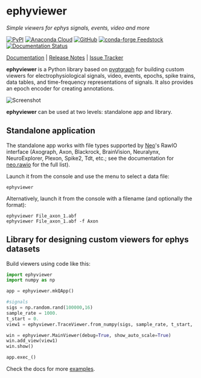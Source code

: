 # ephyviewer

*Simple viewers for ephys signals, events, video and more*

[![PyPI][pypi-badge]][pypi]
[![Anaconda Cloud][anaconda-cloud-badge]][anaconda-cloud]
[![GitHub][github-badge]][github]
[![conda-forge Feedstock][conda-forge-feedstock-badge]][conda-forge-feedstock]
[![Documentation Status][rtd-status-badge]][rtd-status]

[Documentation] | [Release Notes] | [Issue Tracker]

**ephyviewer** is a Python library based on [pyqtgraph] for building custom
viewers for electrophysiological signals, video, events, epochs, spike trains,
data tables, and time-frequency representations of signals. It also provides an
epoch encoder for creating annotations.

![Screenshot][screenshot]

**ephyviewer** can be used at two levels: standalone app and library.

## Standalone application

The standalone app works with file types supported by [Neo]'s RawIO interface
(Axograph, Axon, Blackrock, BrainVision, Neuralynx, NeuroExplorer, Plexon,
Spike2, Tdt, etc.; see the documentation for [neo.rawio] for the full list).

Launch it from the console and use the menu to select a data file:
```
ephyviewer
```

Alternatively, launch it from the console with a filename (and optionally the
format):
```
ephyviewer File_axon_1.abf
ephyviewer File_axon_1.abf -f Axon
```

## Library for designing custom viewers for ephys datasets

Build viewers using code like this:

```python
import ephyviewer
import numpy as np

app = ephyviewer.mkQApp()

#signals
sigs = np.random.rand(100000,16)
sample_rate = 1000.
t_start = 0.
view1 = ephyviewer.TraceViewer.from_numpy(sigs, sample_rate, t_start, 'Signals')

win = ephyviewer.MainViewer(debug=True, show_auto_scale=True)
win.add_view(view1)
win.show()

app.exec_()

```

Check the docs for more [examples].


[anaconda-cloud]:              https://anaconda.org/conda-forge/ephyviewer
[anaconda-cloud-badge]:        https://img.shields.io/conda/vn/conda-forge/ephyviewer.svg?label=anaconda&logo=anaconda&logoColor=white
[conda-forge-feedstock]:       https://github.com/conda-forge/ephyviewer-feedstock
[conda-forge-feedstock-badge]: https://img.shields.io/badge/conda--forge-feedstock-blue.svg?logo=conda-forge&logoColor=white
[github]:                      https://github.com/NeuralEnsemble/ephyviewer
[github-badge]:                https://img.shields.io/badge/github-source_code-blue.svg?logo=github&logoColor=white
[pypi]:                        https://pypi.org/project/ephyviewer
[pypi-badge]:                  https://img.shields.io/pypi/v/ephyviewer.svg?logo=python&logoColor=white
[rtd-status]:                  https://readthedocs.org/projects/ephyviewer
[rtd-status-badge]:            https://readthedocs.org/projects/ephyviewer/badge/?version=latest

[Documentation]: https://ephyviewer.readthedocs.io/en/latest/
[Release Notes]: https://ephyviewer.readthedocs.io/en/latest/releasenotes.html
[Issue Tracker]: https://github.com/NeuralEnsemble/ephyviewer/issues

[screenshot]:    https://raw.githubusercontent.com/NeuralEnsemble/ephyviewer/master/doc/img/mixed_viewer_example.png
[pyqtgraph]:     http://www.pyqtgraph.org/
[Neo]:           https://neo.readthedocs.io/en/latest/
[neo.rawio]:     https://neo.readthedocs.io/en/latest/rawio.html#module-neo.rawio
[examples]:      https://ephyviewer.readthedocs.io/en/latest/examples.html
